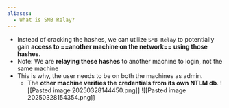 ```yaml
---
aliases:
  - What is SMB Relay?
---
```

- Instead of cracking the hashes, we can utilize `SMB Relay` to potentially gain **access to ==another machine on the network== using those hashes**.
- Note: We are **relaying these hashes** to another machine to login, not the same machine
- This is why, the user needs to be on both the machines as admin.
	- The **other machine verifies the credentials from its own NTLM db**. 
![[Pasted image 20250328144450.png]]
![[Pasted image 20250328154354.png]]